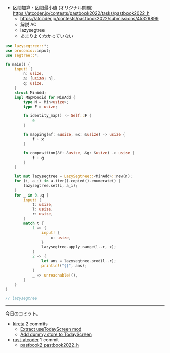 - 区間加算・区間最小値 (オリジナル問題)
  <https://atcoder.jp/contests/pastbook2022/tasks/pastbook2022_h>
  - <https://atcoder.jp/contests/pastbook2022/submissions/45329899>
  - 解説 AC
  - lazysegtree
  - あまりよくわかっていない

```rust
use lazysegtree::*;
use proconio::input;
use segtree::*;

fn main() {
    input! {
        n: usize,
        a: [usize; n],
        q: usize,
    }
    struct MinAdd;
    impl MapMonoid for MinAdd {
        type M = Min<usize>;
        type F = usize;

        fn identity_map() -> Self::F {
            0
        }

        fn mapping(&f: &usize, &x: &usize) -> usize {
            f + x
        }

        fn composition(&f: &usize, &g: &usize) -> usize {
            f + g
        }
    }

    let mut lazysegtree = LazySegtree::<MinAdd>::new(n);
    for (i, a_i) in a.iter().copied().enumerate() {
        lazysegtree.set(i, a_i);
    }
    for _ in 0..q {
        input! {
            t: usize,
            l: usize,
            r: usize,
        }
        match t {
            1 => {
                input! {
                    x: usize,
                }
                lazysegtree.apply_range(l..r, x);
            }
            2 => {
                let ans = lazysegtree.prod(l..r);
                println!("{}", ans);
            }
            _ => unreachable!(),
        }
    }
}

// lazysegtree
```

---

今日のコミット。

- [kireta](https://github.com/bouzuya/kireta) 2 commits
  - [Extract useTodayScreen mod](https://github.com/bouzuya/kireta/commit/a07242f091b2acd2d348ef054854a4816cb860fa)
  - [Add dummy store to TodayScreen](https://github.com/bouzuya/kireta/commit/dfb7881ed8589cc3af9b426840c56d02cca78a97)
- [rust-atcoder](https://github.com/bouzuya/rust-atcoder) 1 commit
  - [pastbook2 pastbook2022_h](https://github.com/bouzuya/rust-atcoder/commit/7fdb9d89eb7b8a7a6d9f1fa2121dec7d0e67b17c)
